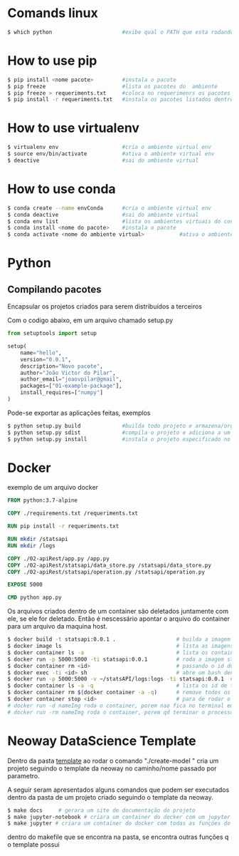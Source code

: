 # Comands linux

```bash
$ which python                      #exibe qual o PATH que esta rodando o python
```

# How to use pip

```bash
$ pip install <nome pacote>         #instala o pacote
$ pip freeze                        #lista os pacotes do  ambiente
$ pip freeze > requeriments.txt     #coloca no requerimenrs os pacotes do ambiete
$ pip install -r requeriments.txt   #instala os pacotes listados dentro do requeriments

```

# How to use virtualenv

```bash
$ virtualenv env                    #cria o ambiente virtual env
$ source env/bin/activate           #ativa o ambiente virtual env
$ deactive                          #sai do ambiente virtual

```

# How to use conda
```bash
$ conda create --name envConda      #cria o ambiente virtual env
$ conda deactive                    #sai do ambiente virtual
$ conda env list                    #lista os ambientes virtuais do conda
$ conda install <nome do pacote>    #instala o pacote
$ conda activate <nome do ambiente virtual>           #ativa o ambiente virtual env

```

# Python

## Compilando pacotes
Encapsular os projetos criados para serem distribuídos a terceiros

Com o codigo abaixo, em um arquivo chamado setup.py
```python
from setuptools import setup

setup(
    name="hello",
    version="0.0.1",
    description="Novo pacote",
    author="João Victor do Pilar",
    author_email="joaovpilar@gmail",
    packages=["01-example-package"],
    install_requires=["numpy"]
)
```

Pode-se exportar as aplicações feitas, exemplos
```bash
$ python setup.py build             #builda todo projeto e armazena/organiza em pastas
$ python setup.py sdist             #compila o projeto e adiciona a um arquivo compact
$ python setup.py install           #instala o projeto especificado no setup.py

```

# Docker

exemplo de um arquivo docker
```dockerfile
FROM python:3.7-alpine

COPY ./requirements.txt /requeriments.txt

RUN pip install -r requeriments.txt

RUN mkdir /statsapi
RUN mkdir /logs

COPY ./02-apiRest/app.py /app.py
COPY ./02-apiRest/statsapi/data_store.py /statsapi/data_store.py
COPY ./02-apiRest/statsapi/operation.py /statsapi/operation.py

EXPOSE 5000

CMD python app.py
```

Os arquivos criados dentro de um container são deletados juntamente com ele, se ele for deletado. 
Então é nescessário apontar o arquivo do container para um arquivo da maquina host.


```bash
$ docker build -t statsapi:0.0.1 .                   # builda a imagem com nome statsapi com a tag 0.0.1 
$ docker image ls                                    # lista as imagens instaladas
$ docker container ls -a                             # lista os containers criados, se nao usar a flag -a mostra somente os que estao rodando 
$ docker run -p 5000:5000 -ti statsapi:0.0.1         # roda a imagem statsapi:0.0.1, comando -p indica que a porta 5000 do container é a mesma que a porta da maquina
$ docker container rm <id>                           # passando o id do container é possivel remover ele
$ docker exec -ti <id> sh                            # abre um bash dentro do container, o comando exec responsavel por executar comandos dentro do container
$ docker run -p 5000:5000 -v ~/statsAPI/logs:logs -ti statsapi:0.0.1  # rodando o container e o parametro -v ~/statsAPI/logs:/logs aponta o uma pasta do computador (~/statsAPI/logs) para salvar os arquivos de uma pasta do container (/logs)
$ docker container ls -a -q                          # lista os id de todos containers
$ docker container rm $(docker container -a -q)      # remove todos os containers
$ docker container stop <id>                         # para de rodar o container de determinado id
# docker run -d nameImg roda o container, porem nao fica no terminal em que tu esta, ou seja roda em background
# docker run -rm nameImg roda o container, porem qd terminar o processo / parar o processo ele é removido pq da flag -rm
```

# Neoway DataScience Template

Dentro da pasta [template](00-Introduction/03-modelNeoWay/data-science-template) ao rodar o comando "./create-model <nome>" cria um projeto seguindo o template da neoway no caminho/nome passado por parametro.

A seguir seram apresentados alguns comandos que podem ser executados dentro da pasta de um projeto criado seguindo o template da neoway.
```bash
$ make docs     # gerara um site de documentação do projeto
$ make jupyter-notebook # criara um container do docker com um jupyter notebook e coloca pra rodar
$ make jupyter # criara um container do docker com todas as funções do jupyter lab 

```

dentro do makefile que se encontra na pasta, se encontra outras funções q o template possui
